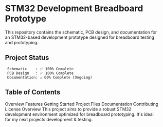 # STM32 Development Breadboard Prototype 
This repository contains the schematic, PCB design, and documentation for an STM32-based development prototype designed for breadboard testing and prototyping.

## Project Status
     Schematic    : ✅ 100% Complete
     PCB Design   : ✅ 100% Complete
     Documentation: ⚠️ 60% Complete (Ongoing)

## Table of Contents
Overview
Features
Getting Started
Project Files
Documentation
Contributing
License
Overview
This project aims to provide a robust STM32 development environment optimized for breadboard prototyping. It's ideal for my next projects development & testing.
